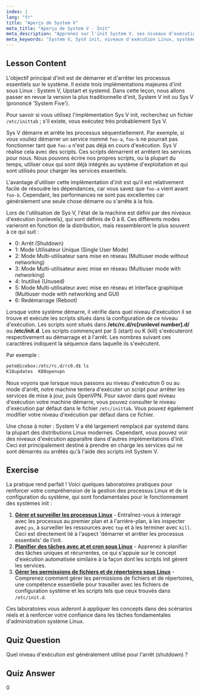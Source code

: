 ```yaml
---
index: 1
lang: "fr"
title: "Aperçu de System V"
meta_title: "Aperçu de System V - Init"
meta_description: "Apprenez sur l'init System V, ses niveaux d'exécution (runlevels) et comment il gère les processus sous Linux. Comprenez les bases de SysV pour les utilisateurs débutants et intermédiaires."
meta_keywords: "System V, SysV init, niveaux d'exécution Linux, système init, tutoriel Linux, guide du débutant, gestion des processus"
---
```


## Lesson Content

L'objectif principal d'init est de démarrer et d'arrêter les processus essentiels sur le système. Il existe trois implémentations majeures d'init sous Linux : System V, Upstart et systemd. Dans cette leçon, nous allons passer en revue la version la plus traditionnelle d'init, System V init ou Sys V (prononcé 'System Five').

Pour savoir si vous utilisez l'implémentation Sys V init, recherchez un fichier `/etc/inittab` ; s'il existe, vous exécutez très probablement Sys V.

Sys V démarre et arrête les processus séquentiellement. Par exemple, si vous vouliez démarrer un service nommé `foo-a`, `foo-b` ne pourrait pas fonctionner tant que `foo-a` n'est pas déjà en cours d'exécution. Sys V réalise cela avec des scripts. Ces scripts démarrent et arrêtent les services pour nous. Nous pouvons écrire nos propres scripts, ou la plupart du temps, utiliser ceux qui sont déjà intégrés au système d'exploitation et qui sont utilisés pour charger les services essentiels.

L'avantage d'utiliser cette implémentation d'init est qu'il est relativement facile de résoudre les dépendances, car vous savez que `foo-a` vient avant `foo-b`. Cependant, les performances ne sont pas excellentes car généralement une seule chose démarre ou s'arrête à la fois.

Lors de l'utilisation de Sys V, l'état de la machine est défini par des niveaux d'exécution (runlevels), qui sont définis de 0 à 6. Ces différents modes varieront en fonction de la distribution, mais ressembleront le plus souvent à ce qui suit :

- 0: Arrêt (Shutdown)
- 1: Mode Utilisateur Unique (Single User Mode)
- 2: Mode Multi-utilisateur sans mise en réseau (Multiuser mode without networking)
- 3: Mode Multi-utilisateur avec mise en réseau (Multiuser mode with networking)
- 4: Inutilisé (Unused)
- 5: Mode Multi-utilisateur avec mise en réseau et interface graphique (Multiuser mode with networking and GUI)
- 6: Redémarrage (Reboot)

Lorsque votre système démarre, il vérifie dans quel niveau d'exécution il se trouve et exécute les scripts situés dans la configuration de ce niveau d'exécution. Les scripts sont situés dans **/etc/rc.d/rc[runlevel number].d/** ou **/etc/init.d**. Les scripts commençant par S (start) ou K (kill) s'exécuteront respectivement au démarrage et à l'arrêt. Les nombres suivant ces caractères indiquent la séquence dans laquelle ils s'exécutent.

Par exemple :

```bash
pete@icebox:/etc/rc.d/rc0.d$ ls
K10updates  K80openvpn
```

Nous voyons que lorsque nous passons au niveau d'exécution 0 ou au mode d'arrêt, notre machine tentera d'exécuter un script pour arrêter les services de mise à jour, puis OpenVPN. Pour savoir dans quel niveau d'exécution votre machine démarre, vous pouvez consulter le niveau d'exécution par défaut dans le fichier `/etc/inittab`. Vous pouvez également modifier votre niveau d'exécution par défaut dans ce fichier.

Une chose à noter : System V a été largement remplacé par systemd dans la plupart des distributions Linux modernes. Cependant, vous pouvez voir des niveaux d'exécution apparaître dans d'autres implémentations d'init. Ceci est principalement destiné à prendre en charge les services qui ne sont démarrés ou arrêtés qu'à l'aide des scripts init System V.

## Exercise

La pratique rend parfait ! Voici quelques laboratoires pratiques pour renforcer votre compréhension de la gestion des processus Linux et de la configuration du système, qui sont fondamentales pour le fonctionnement des systèmes init :

1. **[Gérer et surveiller les processus Linux](https://labex.io/fr/labs/comptia-manage-and-monitor-linux-processes-590864)** - Entraînez-vous à interagir avec les processus au premier plan et à l'arrière-plan, à les inspecter avec `ps`, à surveiller les ressources avec `top` et à les terminer avec `kill`. Ceci est directement lié à l'aspect 'démarrer et arrêter les processus essentiels' de l'init.
2. **[Planifier des tâches avec at et cron sous Linux](https://labex.io/fr/labs/comptia-schedule-tasks-with-at-and-cron-in-linux-590870)** - Apprenez à planifier des tâches uniques et récurrentes, ce qui s'appuie sur le concept d'exécution automatisée similaire à la façon dont les scripts init gèrent les services.
3. **[Gérer les permissions de fichiers et de répertoires sous Linux](https://labex.io/fr/labs/comptia-manage-file-and-directory-permissions-in-linux-590844)** - Comprenez comment gérer les permissions de fichiers et de répertoires, une compétence essentielle pour travailler avec les fichiers de configuration système et les scripts tels que ceux trouvés dans `/etc/init.d`.

Ces laboratoires vous aideront à appliquer les concepts dans des scénarios réels et à renforcer votre confiance dans les tâches fondamentales d'administration système Linux.

## Quiz Question

Quel niveau d'exécution est généralement utilisé pour l'arrêt (shutdown) ?

## Quiz Answer

0
